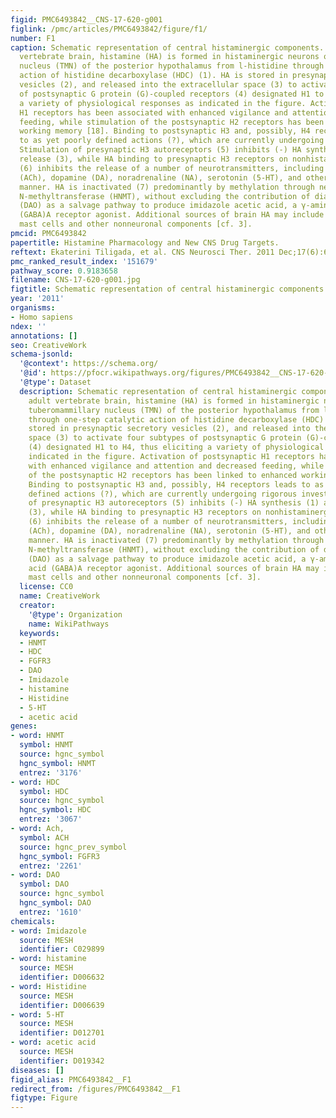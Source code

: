 ```yaml
---
figid: PMC6493842__CNS-17-620-g001
figlink: /pmc/articles/PMC6493842/figure/f1/
number: F1
caption: Schematic representation of central histaminergic components. In the adult
  vertebrate brain, histamine (HA) is formed in histaminergic neurons of the tuberomammillary
  nucleus (TMN) of the posterior hypothalamus from l‐histidine through one‐step catalytic
  action of histidine decarboxylase (HDC) (1). HA is stored in presynaptic secretory
  vesicles (2), and released into the extracellular space (3) to activate four subtypes
  of postsynaptic G protein (G)‐coupled receptors (4) designated H1 to H4, thus eliciting
  a variety of physiological responses as indicated in the figure. Activation of postsynaptic
  H1 receptors has been associated with enhanced vigilance and attention and decreased
  feeding, while stimulation of the postsynaptic H2 receptors has been linked to enhanced
  working memory [18]. Binding to postsynaptic H3 and, possibly, H4 receptors leads
  to as yet poorly defined actions (?), which are currently undergoing rigorous investigation.
  Stimulation of presynaptic H3 autoreceptors (5) inhibits (‐) HA synthesis (1) and/or
  release (3), while HA binding to presynaptic H3 receptors on nonhistaminergic neurons
  (6) inhibits the release of a number of neurotransmitters, including acetylcholine
  (ACh), dopamine (DA), noradrenaline (NA), serotonin (5‐HT), and others in a pathway‐dependent
  manner. HA is inactivated (7) predominantly by methylation through neuronal histamine
  N‐methyltransferase (HNMT), without excluding the contribution of diamine oxidase
  (DAO) as a salvage pathway to produce imidazole acetic acid, a γ‐aminobutyric acid
  (GABA)A receptor agonist. Additional sources of brain HA may include (hypothalamic)
  mast cells and other nonneuronal components [cf. 3].
pmcid: PMC6493842
papertitle: Histamine Pharmacology and New CNS Drug Targets.
reftext: Ekaterini Tiligada, et al. CNS Neurosci Ther. 2011 Dec;17(6):620-628.
pmc_ranked_result_index: '151679'
pathway_score: 0.9183658
filename: CNS-17-620-g001.jpg
figtitle: Schematic representation of central histaminergic components
year: '2011'
organisms:
- Homo sapiens
ndex: ''
annotations: []
seo: CreativeWork
schema-jsonld:
  '@context': https://schema.org/
  '@id': https://pfocr.wikipathways.org/figures/PMC6493842__CNS-17-620-g001.html
  '@type': Dataset
  description: Schematic representation of central histaminergic components. In the
    adult vertebrate brain, histamine (HA) is formed in histaminergic neurons of the
    tuberomammillary nucleus (TMN) of the posterior hypothalamus from l‐histidine
    through one‐step catalytic action of histidine decarboxylase (HDC) (1). HA is
    stored in presynaptic secretory vesicles (2), and released into the extracellular
    space (3) to activate four subtypes of postsynaptic G protein (G)‐coupled receptors
    (4) designated H1 to H4, thus eliciting a variety of physiological responses as
    indicated in the figure. Activation of postsynaptic H1 receptors has been associated
    with enhanced vigilance and attention and decreased feeding, while stimulation
    of the postsynaptic H2 receptors has been linked to enhanced working memory [18].
    Binding to postsynaptic H3 and, possibly, H4 receptors leads to as yet poorly
    defined actions (?), which are currently undergoing rigorous investigation. Stimulation
    of presynaptic H3 autoreceptors (5) inhibits (‐) HA synthesis (1) and/or release
    (3), while HA binding to presynaptic H3 receptors on nonhistaminergic neurons
    (6) inhibits the release of a number of neurotransmitters, including acetylcholine
    (ACh), dopamine (DA), noradrenaline (NA), serotonin (5‐HT), and others in a pathway‐dependent
    manner. HA is inactivated (7) predominantly by methylation through neuronal histamine
    N‐methyltransferase (HNMT), without excluding the contribution of diamine oxidase
    (DAO) as a salvage pathway to produce imidazole acetic acid, a γ‐aminobutyric
    acid (GABA)A receptor agonist. Additional sources of brain HA may include (hypothalamic)
    mast cells and other nonneuronal components [cf. 3].
  license: CC0
  name: CreativeWork
  creator:
    '@type': Organization
    name: WikiPathways
  keywords:
  - HNMT
  - HDC
  - FGFR3
  - DAO
  - Imidazole
  - histamine
  - Histidine
  - 5-HT
  - acetic acid
genes:
- word: HNMT
  symbol: HNMT
  source: hgnc_symbol
  hgnc_symbol: HNMT
  entrez: '3176'
- word: HDC
  symbol: HDC
  source: hgnc_symbol
  hgnc_symbol: HDC
  entrez: '3067'
- word: Ach,
  symbol: ACH
  source: hgnc_prev_symbol
  hgnc_symbol: FGFR3
  entrez: '2261'
- word: DAO
  symbol: DAO
  source: hgnc_symbol
  hgnc_symbol: DAO
  entrez: '1610'
chemicals:
- word: Imidazole
  source: MESH
  identifier: C029899
- word: histamine
  source: MESH
  identifier: D006632
- word: Histidine
  source: MESH
  identifier: D006639
- word: 5-HT
  source: MESH
  identifier: D012701
- word: acetic acid
  source: MESH
  identifier: D019342
diseases: []
figid_alias: PMC6493842__F1
redirect_from: /figures/PMC6493842__F1
figtype: Figure
---
```

